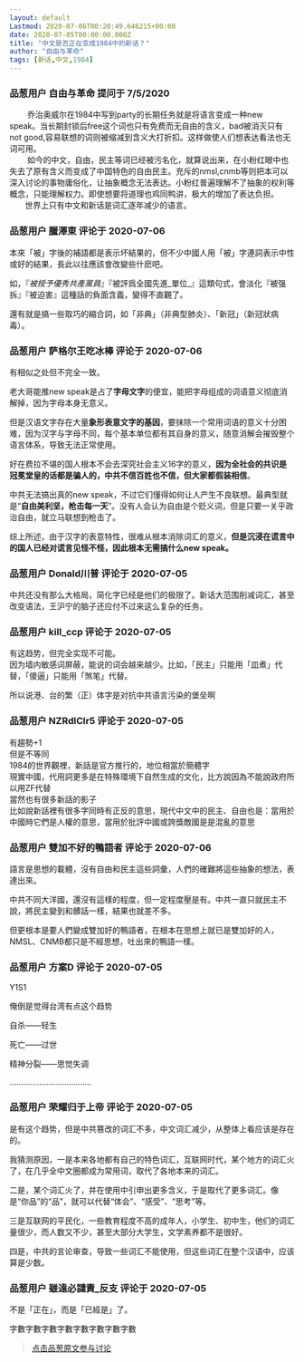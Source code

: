 ```yaml
---
layout: default
Lastmod: 2020-07-06T00:20:49.646215+00:00
date: 2020-07-05T00:00:00.000Z
title: "中文是否正在变成1984中的新话？"
author: "自由与革命"
tags: [新话,中文,1984]
---
```



### 品葱用户 **自由与革命** 提问于 7/5/2020
    
        乔治奥威尔在1984中写到party的长期任务就是将语言变成一种new speak。当长期封锁后free这个词也只有免费而无自由的含义，bad被消灭只有not good,容易联想的词则被缩减到含义大打折扣。这样做使人们想表达看法也无词可用。  
        如今的中文，自由，民主等词已经被污名化，就算说出来，在小粉红眼中也失去了原有含义而变成了中国特色的自由民主。充斥的nmsl,cnmb等则把本可以深入讨论的事物庸俗化，让抽象概念无法表达。小粉红普遍理解不了抽象的权利等概念，只能理解权力。即使想要将道理也鸡同鸭讲，极大的增加了表达负担。  
       世界上只有中文和新话是词汇逐年减少的语言。
    
                

### 品葱用户 **臘澤東** 评论于 2020-07-06
        
本來「被」字後的補語都是表示坏結果的，但不少中國人用「被」字連詞表示中性或好的結果，長此以往應該會改變些什麽吧。  
  
如，『_被授予優秀共產黨員_』『被評爲全國先進_單位_』這類句式，會淡化『被强拆』『被迫害』這種話的負面含義，變得不直觀了。  
  
還有就是搞一些取巧的縮合詞，如「非典」（非典型肺炎）、「新冠」（新冠狀病毒）。
        
                

### 品葱用户 **萨格尔王吃冰棒** 评论于 2020-07-06
        
有相似之处但不完全一致。  
  
老大哥能推new speak是占了**字母文字**的便宜，能把字母组成的词语意义彻底消解掉，因为字母本身无意义。  
  
但是汉语文字存在大量**象形表意文字的基因**，要抹除一个常用词语的意义十分困难，因为汉字与字母不同，每个基本单位都有其自身的意义，随意消解会摧毁整个语言体系，导致无法正常使用。  
  
好在费拉不堪的国人根本不会去深究社会主义16字的意义，**因为全社会的共识是冠冕堂皇的话都是骗人的，中共不信百姓也不信，但大家都假装相信**。  
  
中共无法搞出真的new speak，不过它们懂得如何让人产生不良联想。最典型就是“**自由美利坚，枪击每一天**”。没有人会认为自由是个贬义词，但是只要一关乎政治自由，就立马联想到枪击了。  
  
综上所述，由于汉字的表意特性，很难从根本消除词汇的意义，**但是沉浸在谎言中的国人已经对谎言见怪不怪，因此根本无需搞什么new speak。**
        
                

### 品葱用户 **Donald川普** 评论于 2020-07-05
        
中共还没有那么大格局，简化字已经是他们的极限了。新话大范围削减词汇，甚至改变语法，王沪宁的脑子还应付不过来这么复杂的任务。
        
                

### 品葱用户 **kill_ccp** 评论于 2020-07-05
        
有这趋势，但完全实现不可能。  
因为墙内敏感词屏蔽，能说的词会越来越少。比如，「民主」只能用「皿煮」代替，「傻逼」只能用「煞笔」代替。  
  
所以说港、台的繁（正）体字是对抗中共语言污染的堡垒啊
        
                

### 品葱用户 **NZRdlClr5** 评论于 2020-07-05
        
有趨勢+1  
但是不等同  
1984的世界觀裡，新話是官方推行的，地位相當於簡體字  
現實中國，代用詞更多是在特殊環境下自然生成的文化，比方說因為不能說政府所以用ZF代替  
當然也有很多新話的影子  
比如說新話裡有很多字同時有正反的意思，現代中文中的民主、自由也是：當用於中國時它們是人權的意思，當用於批評中國或誇獎敵國是是混亂的意思
        
                

### 品葱用户 **雙加不好的鴨語者** 评论于 2020-07-06
        
語言是思想的載體，沒有自由和民主這些詞彙，人們的確難將這些抽象的想法，表達出來。  
  
中共不同大洋國，還沒有這樣的程度，但一定程度壓是有。中共一直只就民主不說，將民主變到和髒話一樣，結果也就差不多。  
  
但更根本是要人們變成雙加好的鴨語者，在根本在思想上就已是雙加好的人，NMSL、CNMB都只是不經思想，吐出來的鴨語一樣。
        
                

### 品葱用户 **方案D** 评论于 2020-07-05
        
Y1S1  
  
俺倒是觉得台湾有点这个趋势  
  
自杀——轻生  
  
死亡——过世  
  
精神分裂——思觉失调  
  
………………………………
        
                

### 品葱用户 **荣耀归于上帝** 评论于 2020-07-05
        
是有这个趋势，但是中共篡改的词汇不多，中文词汇减少，从整体上看应该是存在的。  
  
我猜测原因，一是本来各地都有自己的特色词汇，互联网时代，某个地方的词汇火了，在几乎全中文圈都成为常用词，取代了各地本来的词汇。  
  
二是，某个词汇火了，并在使用中引申出更多含义，于是取代了更多词汇。像是“你品”的“品”，就可以代替“体会”、“感受”、“思考”等。  
  
三是互联网的平民化，一些教育程度不高的成年人，小学生、初中生，他们的词汇量很少，而人数又不少，甚至大部分大学生，文学素养都不是很好。  
  
四是，中共的言论审查，导致一些词汇不能使用，但这些词汇在整个汉语中，应该算是少数。
        
                

### 品葱用户 **雖遠必譴責_反支** 评论于 2020-07-05
        
不是「正在」，而是「已經是」了。  
  
字數字數字數字數字數字數字數字數
        
                





> [点击品葱原文参与讨论](https://pincong.rocks/question/28132)

